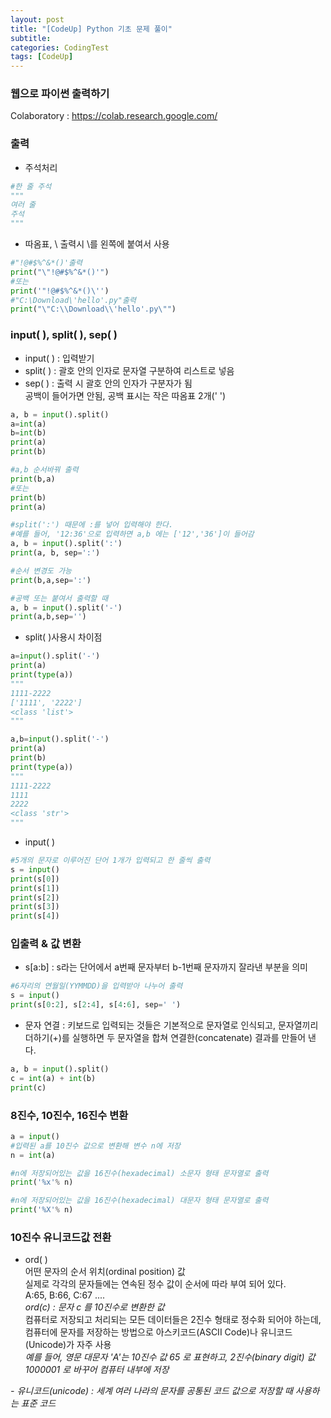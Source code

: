 ```yaml
---
layout: post
title: "[CodeUp] Python 기초 문제 풀이"
subtitle: 
categories: CodingTest
tags: [CodeUp]
---
```

### 웹으로 파이썬 출력하기
Colaboratory : <https://colab.research.google.com/>


### 출력
* 주석처리


```PYTHON
#한 줄 주석 
"""
여러 줄
주석
"""
```
* 따옴표, \ 출력시  \를 왼쪽에 붙여서 사용


```PYTHON
#"!@#$%^&*()'출력
print("\"!@#$%^&*()'")
#또는
print('"!@#$%^&*()\'')
#"C:\Download\'hello'.py"출력
print("\"C:\\Download\\'hello'.py\"")
```


### input( ), split( ), sep( )
* input( ) : 입력받기
* split( ) : 괄호 안의 인자로 문자열 구분하여 리스트로 넣음
* sep( ) : 출력 시 괄호 안의 인자가 구분자가 됨  
           공백이 들어가면 안됨, 공백 표시는 작은 따옴표 2개(' ')


```PYTHON
a, b = input().split()
a=int(a)
b=int(b)
print(a)
print(b)

#a,b 순서바꿔 출력
print(b,a)
#또는
print(b)
print(a)

#split(':') 때문에 :를 넣어 입력해야 한다. 
#예를 들어, '12:36'으로 입력하면 a,b 에는 ['12','36']이 들어감
a, b = input().split(':')
print(a, b, sep=':')

#순서 변경도 가능
print(b,a,sep=':')

#공백 또는 붙여서 출력할 때
a, b = input().split('-')
print(a,b,sep='')
```
* split( )사용시 차이점



```PYTHON
a=input().split('-')
print(a)
print(type(a))
"""
1111-2222
['1111', '2222']
<class 'list'>
"""

a,b=input().split('-')
print(a)
print(b)
print(type(a))
"""
1111-2222
1111
2222
<class 'str'>
"""
```

* input( )


```PYTHON
#5개의 문자로 이루어진 단어 1개가 입력되고 한 줄씩 출력
s = input()
print(s[0])
print(s[1])
print(s[2])
print(s[3])
print(s[4])
```

### 입출력 & 값 변환
* s[a:b] : s라는 단어에서 a번째 문자부터 b-1번째 문자까지 잘라낸 부분을 의미


```PYTHON
#6자리의 연월일(YYMMDD)을 입력받아 나누어 출력
s = input()
print(s[0:2], s[2:4], s[4:6], sep=' ')
```
* 문자 연결 : 키보드로 입력되는 것들은 기본적으로 문자열로 인식되고, 문자열끼리 더하기(+)를 실행하면 
두 문자열을 합쳐 연결한(concatenate) 결과를 만들어 낸다.

```PYTHON
a, b = input().split()
c = int(a) + int(b)
print(c)
```


### 8진수, 10진수, 16진수 변환
```PYTHON
a = input()
#입력된 a를 10진수 값으로 변환해 변수 n에 저장
n = int(a)

#n에 저장되어있는 값을 16진수(hexadecimal) 소문자 형태 문자열로 출력
print('%x'% n)

#n에 저장되어있는 값을 16진수(hexadecimal) 대문자 형태 문자열로 출력
print('%X'% n)
```


### 10진수 유니코드값 전환
* ord( )  
 어떤 문자의 순서 위치(ordinal position) 값  
 실제로 각각의 문자들에는 연속된 정수 값이 순서에 따라 부여 되어 있다.  
 A:65, B:66, C:67 ....  
 *ord(c) : 문자 c 를 10진수로 변환한 값*  
 컴퓨터로 저장되고 처리되는 모든 데이터들은 2진수 형태로 정수화 되어야 하는데,  
 컴퓨터에 문자를 저장하는 방법으로 아스키코드(ASCII Code)나 유니코드(Unicode)가 자주 사용  
 *예를 들어, 영문 대문자 'A'는 10진수 값 65 로 표현하고, 2진수(binary digit) 값 1000001 로 바꾸어 컴퓨터 내부에 저장*  

*- 유니코드(unicode) :  세계 여러 나라의 문자를 공통된 코드 값으로 저장할 때 사용하는 표준 코드*  
